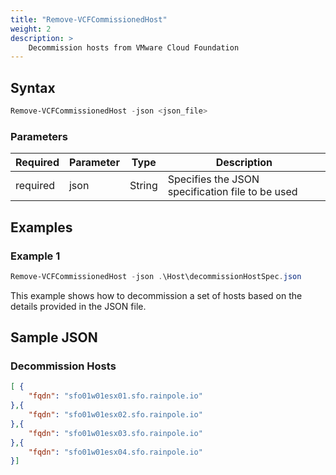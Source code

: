 ```yaml
---
title: "Remove-VCFCommissionedHost"
weight: 2
description: >
    Decommission hosts from VMware Cloud Foundation
---
```


## Syntax
``` powershell
Remove-VCFCommissionedHost -json <json_file>
```

### Parameters

| Required | Parameter | Type     |  Description                                                   |
| ---------| ----------|----------| -------------------------------------------------------------- |
| required | json      | String   | Specifies the JSON specification file to be used               | 


## Examples
### Example 1
``` powershell
Remove-VCFCommissionedHost -json .\Host\decommissionHostSpec.json
```
This example shows how to decommission a set of hosts based on the details provided in the JSON file.

## Sample JSON
### Decommission Hosts
```json
[ {
	"fqdn": "sfo01w01esx01.sfo.rainpole.io"
},{
	"fqdn": "sfo01w01esx02.sfo.rainpole.io"
},{
	"fqdn": "sfo01w01esx03.sfo.rainpole.io"
},{
	"fqdn": "sfo01w01esx04.sfo.rainpole.io"
}]

```
